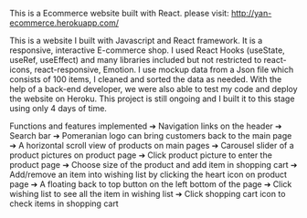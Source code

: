 This is a Ecommerce website built with React. 
please visit:
http://yan-ecommerce.herokuapp.com/


This is a website I built with Javascript and React framework. It is a responsive, interactive E-commerce shop. I used React Hooks (useState, useRef, useEffect) and many libraries included but not restricted to react-icons, react-responsive, Emotion. I use mockup data from a Json file which consists of 100 items, I cleaned and sorted the data as needed. With the help of a back-end developer, we were also able to test my code and deploy the website on Heroku. This project is still ongoing and I built it to this stage using only 4 days of time.


Functions and features implemented
➔ Navigation links on the header
➔ Search bar
➔ Pomeranian logo can bring customers back to the main page
➔ A horizontal scroll view of products on main pages
➔ Carousel slider of a product pictures on product page
➔ Click product picture to enter the product page
➔ Choose size of the product and add item in shopping cart
➔ Add/remove an item into wishing list by clicking the heart icon on product page ➔ A floating back to top button on the left bottom of the page
➔ Click wishing list to see all the item in wishing list
➔ Click shopping cart icon to check items in shopping cart
